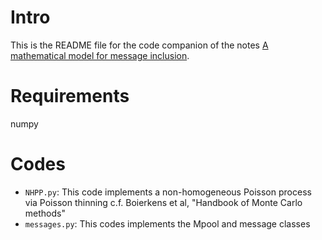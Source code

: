 # Intro


This is the README file for the code companion of the notes [A mathematical model for message inclusion](https://www.overleaf.com/read/khrrkjxbbvnw).



# Requirements

numpy 

# Codes


* `NHPP.py`: This code implements a non-homogeneous Poisson process via Poisson thinning c.f. Boierkens et al, "Handbook of Monte Carlo methods"
* `messages.py`: This codes implements the Mpool and message classes




